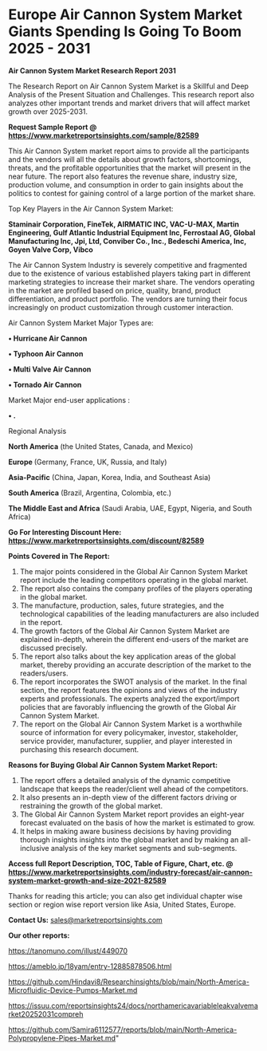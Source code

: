 # Europe Air Cannon System Market Giants Spending Is Going To Boom 2025 - 2031

<strong>Air Cannon System Market Research Report 2031</strong>

The Research Report on Air Cannon System Market is a Skillful and Deep Analysis of the Present Situation and Challenges. This research report also analyzes other important trends and market drivers that will affect market growth over 2025-2031.

<strong>Request Sample Report @ <a href=https://www.marketreportsinsights.com/sample/82589>https://www.marketreportsinsights.com/sample/82589</a></strong>

This Air Cannon System market report aims to provide all the participants and the vendors will all the details about growth factors, shortcomings, threats, and the profitable opportunities that the market will present in the near future. The report also features the revenue share, industry size, production volume, and consumption in order to gain insights about the politics to contest for gaining control of a large portion of the market share.

Top Key Players in the Air Cannon System Market:

<strong>Staminair Corporation, FineTek, AIRMATIC INC, VAC-U-MAX, Martin Engineering, Gulf Atlantic Industrial Equipment Inc, Ferrostaal AG, Global Manufacturing Inc, Jpi, Ltd, Conviber Co., Inc., Bedeschi America, Inc, Goyen Valve Corp, Vibco</strong>

The Air Cannon System Industry is severely competitive and fragmented due to the existence of various established players taking part in different marketing strategies to increase their market share. The vendors operating in the market are profiled based on price, quality, brand, product differentiation, and product portfolio. The vendors are turning their focus increasingly on product customization through customer interaction.

Air Cannon System Market Major Types are:

<strong>• Hurricane Air Cannon

• Typhoon Air Cannon

• Multi Valve Air Cannon

• Tornado Air Cannon</strong>

Market Major end-user applications :

<strong>• .</strong>

Regional Analysis

</u><strong><b>North America</b></strong> (the United States, Canada, and Mexico)

<strong><b>Europe </b></strong>(Germany, France, UK, Russia, and Italy)

<strong><b>Asia-Pacific</b></strong> (China, Japan, Korea, India, and Southeast Asia)

<strong><b>South America</b></strong> (Brazil, Argentina, Colombia, etc.)

<strong><b>The Middle East and Africa</b></strong> (Saudi Arabia, UAE, Egypt, Nigeria, and South Africa)

<strong>Go For Interesting Discount Here: <a href=https://www.marketreportsinsights.com/discount/82589>https://www.marketreportsinsights.com/discount/82589</a></strong>

<strong>Points Covered in The Report:</strong>
<ol>
  <li>The major points considered in the Global Air Cannon System Market report include the leading competitors operating in the global market.</li>
  <li>The report also contains the company profiles of the players operating in the global market.</li>
  <li>The manufacture, production, sales, future strategies, and the technological capabilities of the leading manufacturers are also included in the report.</li>
  <li>The growth factors of the Global Air Cannon System Market are explained in-depth, wherein the different end-users of the market are discussed precisely.</li>
  <li>The report also talks about the key application areas of the global market, thereby providing an accurate description of the market to the readers/users.</li>
  <li>The report incorporates the SWOT analysis of the market. In the final section, the report features the opinions and views of the industry experts and professionals. The experts analyzed the export/import policies that are favorably influencing the growth of the Global Air Cannon System Market.</li>
  <li>The report on the Global Air Cannon System Market is a worthwhile source of information for every policymaker, investor, stakeholder, service provider, manufacturer, supplier, and player interested in purchasing this research document.</li>
</ol>
<strong>Reasons for Buying Global Air Cannon System Market Report:</strong>

<ol>
  <li>The report offers a detailed analysis of the dynamic competitive landscape that keeps the reader/client well ahead of the competitors.</li>
  <li>It also presents an in-depth view of the different factors driving or restraining the growth of the global market.</li>
  <li>The Global Air Cannon System Market report provides an eight-year forecast evaluated on the basis of how the market is estimated to grow.</li>
  <li>It helps in making aware business decisions by having providing thorough insights insights into the global market and by making an all-inclusive analysis of the key market segments and sub-segments.</li>
</ol>
<strong>Access full Report Description, TOC, Table of Figure, Chart, etc. @ <a href=https://www.marketreportsinsights.com/industry-forecast/air-cannon-system-market-growth-and-size-2021-82589>https://www.marketreportsinsights.com/industry-forecast/air-cannon-system-market-growth-and-size-2021-82589</a></strong>


Thanks for reading this article; you can also get individual chapter wise section or region wise report version like Asia, United States, Europe.

<strong>Contact Us:</strong>
sales@marketreportsinsights.com

<strong>Our other reports:</strong>

<a href=https://tanomuno.com/illust/449070>https://tanomuno.com/illust/449070</a>

<a href=https://ameblo.jp/18yam/entry-12885878506.html>https://ameblo.jp/18yam/entry-12885878506.html</a>

<a href=https://github.com/Hindavi8/Researchinsights/blob/main/North-America-Microfluidic-Device-Pumps-Market.md>https://github.com/Hindavi8/Researchinsights/blob/main/North-America-Microfluidic-Device-Pumps-Market.md</a>

<a href=https://issuu.com/reportsinsights24/docs/northamericavariableleakvalvemarket20252031compreh>https://issuu.com/reportsinsights24/docs/northamericavariableleakvalvemarket20252031compreh</a>

<a href=https://github.com/Samira6112577/reports/blob/main/North-America-Polypropylene-Pipes-Market.md>https://github.com/Samira6112577/reports/blob/main/North-America-Polypropylene-Pipes-Market.md</a>"
